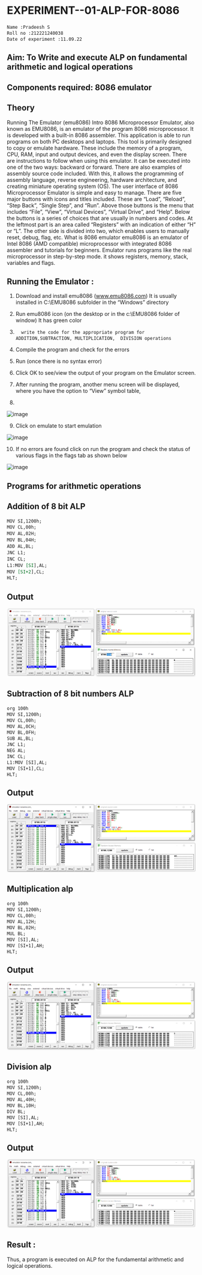 # EXPERIMENT--01-ALP-FOR-8086

```
Name :Pradeesh S
Roll no :212221240038
Date of experiment :11.09.22
```

## Aim: To Write and execute ALP on fundamental arithmetic and logical operations

## Components required: 8086 emulator

## Theory

Running The Emulator (emu8086) Intro 8086 Microprocessor Emulator, also known as EMU8086, is an emulator of the program 8086 microprocessor. It is developed with a built-in 8086 assembler. This application is able to run programs on both PC desktops and laptops. This tool is primarily designed to copy or emulate hardware. These include the memory of a program, CPU, RAM, input and output devices, and even the display screen. There are instructions to follow when using this emulator. It can be executed into one of the two ways: backward or forward. There are also examples of assembly source code included. With this, it allows the programming of assembly language, reverse engineering, hardware architecture, and creating miniature operating system (OS). The user interface of 8086 Microprocessor Emulator is simple and easy to manage. There are five major buttons with icons and titles included. These are “Load”, “Reload”, “Step Back”, “Single Step”, and “Run”. Above those buttons is the menu that includes “File”, “View”, “Virtual Devices”, “Virtual Drive”, and “Help”. Below the buttons is a series of choices that are usually in numbers and codes. At the leftmost part is an area called “Registers” with an indication of either “H” or “L”. The other side is divided into two, which enables users to manually reset, debug, flag, etc. What is 8086 emulator emu8086 is an emulator of Intel 8086 (AMD compatible) microprocessor with integrated 8086 assembler and tutorials for beginners. Emulator runs programs like the real microprocessor in step-by-step mode. it shows registers, memory, stack, variables and flags.

## Running the Emulator :

1.  Download and install emu8086 (www.emu8086.com) It is usually installed in C:\EMU8086 subfolder in the “Windows” directory
2.  Run emu8086 icon (on the desktop or in the c:\EMU8086 folder of window) It has green color

3.       write the code for the appropriate program for ADDITION,SUBTRACTION, MULTIPLICATION,  DIVISION operations

4.  Compile the program and check for the errors
5.  Run (once there is no syntax error)

6.  Click OK to see/view the output of your program on the Emulator screen.

7.  After running the program, another menu screen will be displayed, where you have the option to “View” symbol table,
8.

![image](https://user-images.githubusercontent.com/36288975/189273263-d65baae9-4b8f-4723-afb3-c0ffa4052b04.png)

9. Click on emulate to start emulation

![image](https://user-images.githubusercontent.com/36288975/189273273-9bb36ec1-e2e8-4892-8d35-37707332bfdc.png)

10. If no errors are found click on run the program and check the status of various flags in the flags tab as shown below

![image](https://user-images.githubusercontent.com/36288975/189273277-113a2a33-4a40-4ff8-95a5-ecd3a1f504fe.png)

## Programs for arithmetic operations

## Addition of 8 bit ALP

```org 100h
MOV SI,1200h;
MOV CL,00h;
MOV AL,02H;
MOV BL,04H;
ADD AL,BL;
JNC L1;
INC CL;
L1:MOV [SI],AL;
MOV [SI+2],CL;
HLT;
```

## Output

![](img1.png)

## Subtraction of 8 bit numbers ALP

```
org 100h
MOV SI,1200h;
MOV CL,00h;
MOV AL,0CH;
MOV BL,0FH;
SUB AL,BL;
JNC L1;
NEG AL;
INC CL;
L1:MOV [SI],AL;
MOV [SI+1],CL;
HLT;
```

## Output

![](img2.png)

## Multiplication alp

```
org 100h
MOV SI,1200h;
MOV CL,00h;
MOV AL,12H;
MOV BL,02H;
MUL BL;
MOV [SI],AL;
MOV [SI+1],AH;
HLT;
```

## Output

![](img3.png)

## Division alp

```
org 100h
MOV SI,1200h;
MOV CL,00h;
MOV AL,40H;
MOV BL,10H;
DIV BL;
MOV [SI],AL;
MOV [SI+1],AH;
HLT;
```

## Output

![](img4.png)

## Result :

Thus, a program is executed on ALP for the fundamental arithmetic and logical operations.
